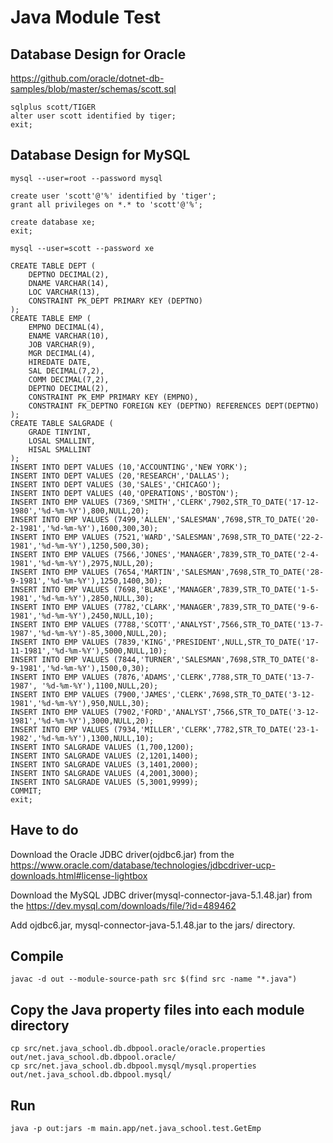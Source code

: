 # Java Module Test

## Database Design for Oracle

https://github.com/oracle/dotnet-db-samples/blob/master/schemas/scott.sql

	sqlplus scott/TIGER
	alter user scott identified by tiger;
	exit;

## Database Design for MySQL

	mysql --user=root --password mysql
	
	create user 'scott'@'%' identified by 'tiger';
	grant all privileges on *.* to 'scott'@'%';
	
	create database xe;
	exit;
	
	mysql --user=scott --password xe
	
	CREATE TABLE DEPT (
	    DEPTNO DECIMAL(2),
	    DNAME VARCHAR(14),
	    LOC VARCHAR(13),
	    CONSTRAINT PK_DEPT PRIMARY KEY (DEPTNO) 
	);
	CREATE TABLE EMP (
	    EMPNO DECIMAL(4),
	    ENAME VARCHAR(10),
	    JOB VARCHAR(9),
	    MGR DECIMAL(4),
	    HIREDATE DATE,
	    SAL DECIMAL(7,2),
	    COMM DECIMAL(7,2),
	    DEPTNO DECIMAL(2),
	    CONSTRAINT PK_EMP PRIMARY KEY (EMPNO),
	    CONSTRAINT FK_DEPTNO FOREIGN KEY (DEPTNO) REFERENCES DEPT(DEPTNO)
	);
	CREATE TABLE SALGRADE ( 
	    GRADE TINYINT,
	    LOSAL SMALLINT,
	    HISAL SMALLINT 
	);
	INSERT INTO DEPT VALUES (10,'ACCOUNTING','NEW YORK');
	INSERT INTO DEPT VALUES (20,'RESEARCH','DALLAS');
	INSERT INTO DEPT VALUES (30,'SALES','CHICAGO');
	INSERT INTO DEPT VALUES (40,'OPERATIONS','BOSTON');
	INSERT INTO EMP VALUES (7369,'SMITH','CLERK',7902,STR_TO_DATE('17-12-1980','%d-%m-%Y'),800,NULL,20);
	INSERT INTO EMP VALUES (7499,'ALLEN','SALESMAN',7698,STR_TO_DATE('20-2-1981','%d-%m-%Y'),1600,300,30);
	INSERT INTO EMP VALUES (7521,'WARD','SALESMAN',7698,STR_TO_DATE('22-2-1981','%d-%m-%Y'),1250,500,30);
	INSERT INTO EMP VALUES (7566,'JONES','MANAGER',7839,STR_TO_DATE('2-4-1981','%d-%m-%Y'),2975,NULL,20);
	INSERT INTO EMP VALUES (7654,'MARTIN','SALESMAN',7698,STR_TO_DATE('28-9-1981','%d-%m-%Y'),1250,1400,30);
	INSERT INTO EMP VALUES (7698,'BLAKE','MANAGER',7839,STR_TO_DATE('1-5-1981','%d-%m-%Y'),2850,NULL,30);
	INSERT INTO EMP VALUES (7782,'CLARK','MANAGER',7839,STR_TO_DATE('9-6-1981','%d-%m-%Y'),2450,NULL,10);
	INSERT INTO EMP VALUES (7788,'SCOTT','ANALYST',7566,STR_TO_DATE('13-7-1987','%d-%m-%Y')-85,3000,NULL,20);
	INSERT INTO EMP VALUES (7839,'KING','PRESIDENT',NULL,STR_TO_DATE('17-11-1981','%d-%m-%Y'),5000,NULL,10);
	INSERT INTO EMP VALUES (7844,'TURNER','SALESMAN',7698,STR_TO_DATE('8-9-1981','%d-%m-%Y'),1500,0,30);
	INSERT INTO EMP VALUES (7876,'ADAMS','CLERK',7788,STR_TO_DATE('13-7-1987', '%d-%m-%Y'),1100,NULL,20);
	INSERT INTO EMP VALUES (7900,'JAMES','CLERK',7698,STR_TO_DATE('3-12-1981','%d-%m-%Y'),950,NULL,30);
	INSERT INTO EMP VALUES (7902,'FORD','ANALYST',7566,STR_TO_DATE('3-12-1981','%d-%m-%Y'),3000,NULL,20);
	INSERT INTO EMP VALUES (7934,'MILLER','CLERK',7782,STR_TO_DATE('23-1-1982','%d-%m-%Y'),1300,NULL,10);
	INSERT INTO SALGRADE VALUES (1,700,1200);
	INSERT INTO SALGRADE VALUES (2,1201,1400);
	INSERT INTO SALGRADE VALUES (3,1401,2000);
	INSERT INTO SALGRADE VALUES (4,2001,3000);
	INSERT INTO SALGRADE VALUES (5,3001,9999);
	COMMIT;
	exit;

## Have to do

Download the Oracle JDBC driver(ojdbc6.jar) from the https://www.oracle.com/database/technologies/jdbcdriver-ucp-downloads.html#license-lightbox

Download the MySQL JDBC driver(mysql-connector-java-5.1.48.jar) from the https://dev.mysql.com/downloads/file/?id=489462

Add ojdbc6.jar, mysql-connector-java-5.1.48.jar to the jars/ directory.

## Compile

	javac -d out --module-source-path src $(find src -name "*.java")

## Copy the Java property files into each module directory

    cp src/net.java_school.db.dbpool.oracle/oracle.properties out/net.java_school.db.dbpool.oracle/
    cp src/net.java_school.db.dbpool.mysql/mysql.properties out/net.java_school.db.dbpool.mysql/
    
## Run

	java -p out:jars -m main.app/net.java_school.test.GetEmp
